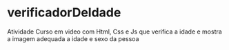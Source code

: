 # verificadorDeIdade
Atividade Curso em video com  Html, Css e Js que verifica a idade e mostra a imagem adequada a idade e sexo da pessoa
